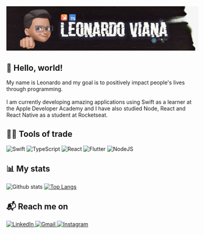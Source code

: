 
<img src="https://github.com/leoskrr/leoskrr/blob/main/leoskrr-cover.png"/>

## :wave: Hello, world!

<p>My name is Leonardo and my goal is to positively impact people's lives through programming.<br/><br/>
I am currently developing amazing applications using Swift as a learner at the Apple Developer Academy and I have also studied Node, React and React Native as a student at Rocketseat.
</p>

## :technologist: Tools of trade

<p>
  <img alt="Swift" src="https://img.shields.io/badge/swift-%23FA7343.svg?&style=for-the-badge&logo=swift&logoColor=white"/>
  <img alt="TypeScript" src="https://img.shields.io/badge/typescript%20-%23007ACC.svg?&style=for-the-badge&logo=typescript&logoColor=white"/>
  <img alt="React" src="https://img.shields.io/badge/react%20-%2320232a.svg?&style=for-the-badge&logo=react&logoColor=%2361DAFB"/>
  <img alt="Flutter" src="https://img.shields.io/badge/Flutter%20-%2302569B.svg?&style=for-the-badge&logo=Flutter&logoColor=white"/>
  <img alt="NodeJS" src="https://img.shields.io/badge/node.js%20-%2343853D.svg?&style=for-the-badge&logo=node.js&logoColor=white"/>
</p>

## :bar_chart: My stats
![Github stats](https://github-readme-stats.vercel.app/api?username=leoskrr&count_private=true&hide=issues&show_icons=true)
[![Top Langs](https://github-readme-stats.vercel.app/api/top-langs/?username=leoskrr&layout=compact)](https://github.com/anuraghazra/github-readme-stats)

## :mailbox_with_mail: Reach me on
<p>
  <a href="http://linkedin.com/in/leo-viana/">
    <img alt="LinkedIn" src="https://img.shields.io/badge/linkedin%20-%230077B5.svg?&style=for-the-badge&logo=linkedin&logoColor=white"/>
  </a>

   <a href="mailto:vianaleonardo.es@gmail.com">
      <img alt="Gmail" src="https://img.shields.io/badge/Gmail-D14836?style=for-the-badge&logo=gmail&logoColor=white" />
  </a>
  
  <a href="http://instagram.com/leokps">
    <img alt="Instagram" src="https://img.shields.io/badge/Instagram%20-%23E4405F.svg?&style=for-the-badge&logo=Instagram&logoColor=white"/>
  </a>
</p>

